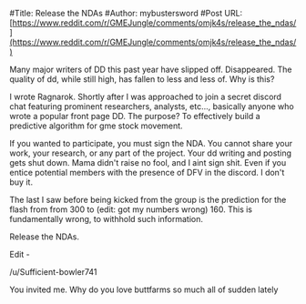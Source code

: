 #Title: Release the NDAs
#Author: mybustersword
#Post URL: [https://www.reddit.com/r/GMEJungle/comments/omjk4s/release_the_ndas/](https://www.reddit.com/r/GMEJungle/comments/omjk4s/release_the_ndas/)


Many major writers of DD this past year have slipped off. Disappeared. The quality of dd, while still high, has fallen to less and less of. Why is this?

I wrote Ragnarok. Shortly after I was approached to join a secret discord chat featuring prominent researchers, analysts, etc..., basically anyone who wrote a popular front page DD. The purpose? To effectively build a predictive algorithm for gme stock movement. 

If you wanted to participate, you must sign the NDA. You cannot share your work, your research, or any part of the project. Your dd writing and posting gets shut down. Mama didn't raise no fool, and I aint sign shit. Even if you entice potential members with the presence of DFV in the discord. I don't buy it. 

The last I saw before being kicked from the group is the prediction for the flash from from 300 to (edit: got my numbers wrong) 160. This is fundamentally wrong, to withhold such information.

Release the NDAs.

Edit - 

/u/Sufficient-bowler741

You invited me. Why do you love buttfarms so much all of sudden lately